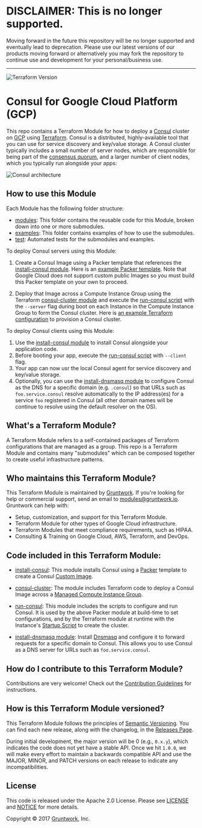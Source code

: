 # DISCLAIMER: This is no longer supported.
Moving forward in the future this repository will be no longer supported and eventually lead to
deprecation. Please use our latest versions of our products moving forward or alternatively you
may fork the repository to continue use and development for your personal/business use.

---
![Terraform Version](https://img.shields.io/badge/tf-%3E%3D0.12.0-blue.svg)

# Consul for Google Cloud Platform (GCP)

This repo contains a Terraform Module for how to deploy a [Consul](https://www.consul.io/) cluster on
[GCP](https://cloud.google.com/) using [Terraform](https://www.terraform.io/). Consul is a distributed, highly-available
tool that you can use for service discovery and key/value storage. A Consul cluster typically includes a small number
of server nodes, which are responsible for being part of the [consensus
quorum](https://www.consul.io/docs/architecture/consensus), and a larger number of client nodes, which you typically
run alongside your apps:

![Consul architecture](https://github.com/hashicorp/terraform-google-consul/blob/master/_docs/architecture.png?raw=true)

## How to use this Module

Each Module has the following folder structure:

- [modules](https://github.com/hashicorp/terraform-google-consul/tree/master/modules): This folder contains the reusable
  code for this Module, broken down into one or more submodules.
- [examples](https://github.com/hashicorp/terraform-google-consul/tree/master/examples): This folder contains examples
  of how to use the submodules.
- [test](https://github.com/hashicorp/terraform-google-consul/tree/master/test): Automated tests for the submodules and
  examples.

To deploy Consul servers using this Module:

1. Create a Consul Image using a Packer template that references the [install-consul module](https://github.com/hashicorp/terraform-google-consul/tree/master/modules/install-consul).
   Here is an [example Packer template](https://github.com/hashicorp/terraform-google-consul/tree/master/examples/consul-image#quick-start). Note that Google Cloud does not support custom
   public Images so you must build this Packer template on your own to proceed.

1. Deploy that Image across a Compute Instance Group using the Terraform [consul-cluster module](https://github.com/hashicorp/terraform-google-consul/tree/master/modules/consul-cluster)
   and execute the [run-consul script](https://github.com/hashicorp/terraform-google-consul/tree/master/modules/run-consul) with the `--server` flag during boot on each
   Instance in the Compute Instance Group to form the Consul cluster. Here is [an example Terraform
   configuration](https://github.com/hashicorp/terraform-google-consul/tree/master/examples/root-example#quick-start) to provision a Consul cluster.

To deploy Consul clients using this Module:

1. Use the [install-consul module](https://github.com/hashicorp/terraform-google-consul/tree/master/modules/install-consul) to install Consul alongside your application code.
1. Before booting your app, execute the [run-consul script](https://github.com/hashicorp/terraform-google-consul/tree/master/modules/run-consul) with `--client` flag.
1. Your app can now usr the local Consul agent for service discovery and key/value storage.
1. Optionally, you can use the [install-dnsmasq module](https://github.com/hashicorp/terraform-google-consul/tree/master/modules/install-dnsmasq) to configure Consul as the DNS for a
   specific domain (e.g. `.consul`) so that URLs such as `foo.service.consul` resolve automatically to the IP
   address(es) for a service `foo` registered in Consul (all other domain names will be continue to resolve using the
   default resolver on the OS).

## What's a Terraform Module?

A Terraform Module refers to a self-contained packages of Terraform configurations that are managed as a group. This repo
is a Terraform Module and contains many "submodules" which can be composed together to create useful infrastructure patterns.

## Who maintains this Terraform Module?

This Terraform Module is maintained by [Gruntwork](https://www.gruntwork.io/?ref=repo_gcp_consul). If you're looking for help or commercial
support, send an email to [modules@gruntwork.io](mailto:modules@gruntwork.io?Subject=Consul%20Terraform%20Module).
Gruntwork can help with:

- Setup, customization, and support for this Terraform Module.
- Terraform Module for other types of Google Cloud infrastructure.
- Terraform Modules that meet compliance requirements, such as HIPAA.
- Consulting & Training on Google Cloud, AWS, Terraform, and DevOps.

## Code included in this Terraform Module:

- [install-consul](https://github.com/hashicorp/terraform-google-consul/tree/master/modules/install-consul): This module installs Consul using a [Packer](https://www.packer.io/)
  template to create a Consul [Custom Image](https://cloud.google.com/compute/docs/images).

- [consul-cluster](https://github.com/hashicorp/terraform-google-consul/tree/master/modules/consul-cluster): The module includes Terraform code to deploy a Consul Image across a [Managed
  Compute Instance Group](https://cloud.google.com/compute/docs/instance-groups/).

- [run-consul](https://github.com/hashicorp/terraform-google-consul/tree/master/modules/run-consul): This module includes the scripts to configure and run Consul. It is used
  by the above Packer module at build-time to set configurations, and by the Terraform module at runtime
  with the Instance's [Startup Script](https://cloud.google.com/compute/docs/startupscript) to create the cluster.

- [install-dnsmasq module](https://github.com/hashicorp/terraform-google-consul/tree/master/modules/install-dnsmasq): Install [Dnsmasq](http://www.thekelleys.org.uk/dnsmasq/doc.html)
  and configure it to forward requests for a specific domain to Consul. This allows you to use Consul as a DNS server
  for URLs such as `foo.service.consul`.

## How do I contribute to this Terraform Module?

Contributions are very welcome! Check out the [Contribution Guidelines](https://github.com/hashicorp/terraform-google-consul/tree/master/CONTRIBUTING.md) for instructions.

## How is this Terraform Module versioned?

This Terraform Module follows the principles of [Semantic Versioning](http://semver.org/). You can find each new release,
along with the changelog, in the [Releases Page](https://github.com/hashicorp/terraform-google-consul/releases).

During initial development, the major version will be 0 (e.g., `0.x.y`), which indicates the code does not yet have a
stable API. Once we hit `1.0.0`, we will make every effort to maintain a backwards compatible API and use the MAJOR,
MINOR, and PATCH versions on each release to indicate any incompatibilities.

## License

This code is released under the Apache 2.0 License. Please see [LICENSE](https://github.com/hashicorp/terraform-google-consul/tree/master/LICENSE) and [NOTICE](https://github.com/hashicorp/terraform-google-consul/tree/master/NOTICE) for more
details.

Copyright &copy; 2017 [Gruntwork](https://www.gruntwork.io/?ref=repo_gcp_consul), Inc.
